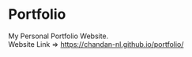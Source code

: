 # Portfolio
My Personal Portfolio Website. <br>
Website Link => https://chandan-nl.github.io/portfolio/
